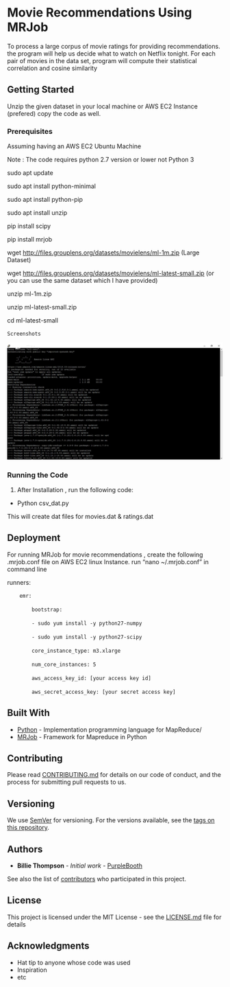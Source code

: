 # Movie Recommendations Using MRJob

To process a large corpus of movie ratings for providing recommendations. the program will help us decide what to watch on Netflix tonight. For each pair of movies in the data set, program will compute their statistical correlation and cosine similarity 



## Getting Started

Unzip the given dataset in your local machine or AWS EC2 Instance (prefered) copy the code as well.

### Prerequisites

Assuming having an AWS EC2 Ubuntu Machine 


Note : The code requires python 2.7 version or lower not Python 3


sudo apt update


sudo apt install python-minimal


sudo apt install python-pip


sudo apt install unzip


pip install scipy


pip install mrjob


wget http://files.grouplens.org/datasets/movielens/ml-1m.zip (Large Dataset)


wget http://files.grouplens.org/datasets/movielens/ml-latest-small.zip (or you can use the same dataset which I have provided)


unzip ml-1m.zip


unzip ml-latest-small.zip


cd ml-latest-small




```
Screenshots
```
![Screenshot](Images/Example_Step1.JPG?raw=true "Step1")

### Running the Code

1. After Installation , run the following code:
* Python csv_dat.py


This will create dat files for movies.dat & ratings.dat



## Deployment

For running MRJob for movie recommendations , create the following .mrjob.conf file on AWS EC2 linux Instance.
run “nano ~/.mrjob.conf” in command line


runners:

	    emr:
      
	        bootstrap:
          
	        - sudo yum install -y python27-numpy
          
	        - sudo yum install -y python27-scipy
          
	        core_instance_type: m3.xlarge
          
	        num_core_instances: 5
          
	        aws_access_key_id: [your access key id]
          
	        aws_secret_access_key: [your secret access key]


## Built With

* [Python](https://www.python.org/) - Implementation programming language for MapReduce/
* [MRJob](https://pythonhosted.org/mrjob/index.html) - Framework for Mapreduce in Python


## Contributing

Please read [CONTRIBUTING.md](https://gist.github.com/PurpleBooth/b24679402957c63ec426) for details on our code of conduct, and the process for submitting pull requests to us.

## Versioning

We use [SemVer](https://git-scm.com/) for versioning. For the versions available, see the [tags on this repository](https://github.com/your/project/tags). 

## Authors

* **Billie Thompson** - *Initial work* - [PurpleBooth](https://github.com/PurpleBooth)

See also the list of [contributors](https://github.com/your/project/contributors) who participated in this project.

## License

This project is licensed under the MIT License - see the [LICENSE.md](LICENSE.md) file for details

## Acknowledgments

* Hat tip to anyone whose code was used
* Inspiration
* etc

